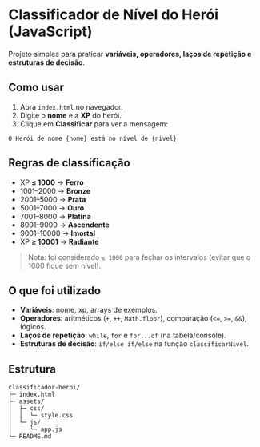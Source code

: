 # Classificador de Nível do Herói (JavaScript)

Projeto simples para praticar **variáveis, operadores, laços de repetição e estruturas de decisão**.

## Como usar
1. Abra `index.html` no navegador.
2. Digite o **nome** e a **XP** do herói.
3. Clique em **Classificar** para ver a mensagem:

```
O Herói de nome {nome} está no nível de {nivel}
```

## Regras de classificação
- XP **≤ 1000** → **Ferro**
- 1001–2000 → **Bronze**
- 2001–5000 → **Prata**
- 5001–7000 → **Ouro**
- 7001–8000 → **Platina**
- 8001–9000 → **Ascendente**
- 9001–10000 → **Imortal**
- XP **≥ 10001** → **Radiante**

> Nota: foi considerado `≤ 1000` para fechar os intervalos (evitar que o 1000 fique sem nível).

## O que foi utilizado
- **Variáveis**: nome, xp, arrays de exemplos.
- **Operadores**: aritméticos (`+`, `++`, `Math.floor`), comparação (`<=`, `>=`, `&&`), lógicos.
- **Laços de repetição**: `while`, `for` e `for...of` (na tabela/console).
- **Estruturas de decisão**: `if/else if/else` na função `classificarNivel`.

## Estrutura
```
classificador-heroi/
├─ index.html
├─ assets/
│  ├─ css/
│  │  └─ style.css
│  └─ js/
│     └─ app.js
└─ README.md
```